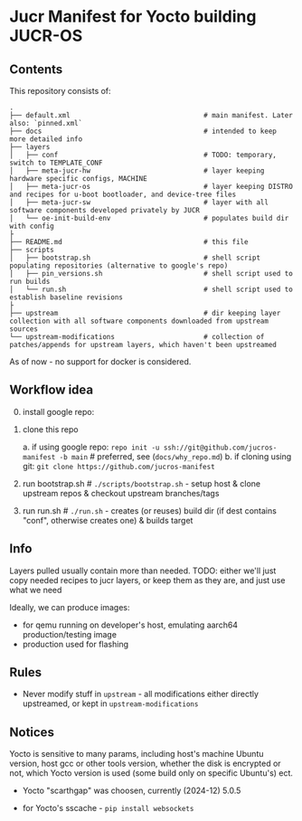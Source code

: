 # Jucr Manifest for Yocto building JUCR-OS

## Contents

This repository consists of:

```
.
├── default.xml                                 # main manifest. Later also: `pinned.xml`
├── docs                                        # intended to keep more detailed info
├── layers
│   ├── conf                                    # TODO: temporary, switch to TEMPLATE_CONF
│   ├── meta-jucr-hw                            # layer keeping hardware specific configs, MACHINE
│   ├── meta-jucr-os                            # layer keeping DISTRO and recipes for u-boot bootloader, and device-tree files
│   ├── meta-jucr-sw                            # layer with all software components developed privately by JUCR
│   └── oe-init-build-env                       # populates build dir with config
├
├── README.md                                   # this file
├── scripts
│   ├── bootstrap.sh                            # shell script populating repositories (alternative to google's repo)
│   ├── pin_versions.sh                         # shell script used to run builds
│   └── run.sh                                  # shell script used to establish baseline revisions
├
├── upstream                                    # dir keeping layer collection with all software components downloaded from upstream sources
└── upstream-modifications                      # collection of patches/appends for upstream layers, which haven't been upstreamed
```

As of now - no support for docker is considered.

## Workflow idea

0. install google repo:
1. clone this repo

	a. if using google repo: `repo init -u ssh://git@github.com/jucros-manifest -b main`   # preferred, see (`docs/why_repo.md`)
	b. if cloning using git: `git clone https://github.com/jucros-manifest`

3. run bootstrap.sh  # `./scripts/bootstrap.sh` - setup host & clone upstream repos & checkout upstream branches/tags
4. run run.sh        # `./run.sh` - creates (or reuses) build dir (if dest contains "conf", otherwise creates one) & builds target

## Info

Layers pulled usually contain more than needed.
TODO: either we'll just copy needed recipes to jucr layers, or keep them as they are, and just use what we need

Ideally, we can produce images:
- for qemu running on developer's host, emulating aarch64 production/testing image
- production used for flashing

## Rules

- Never modify stuff in `upstream` - all modifications either directly upstreamed, or kept in `upstream-modifications`

## Notices

Yocto is sensitive to many params, including host's machine Ubuntu version, host gcc or other tools version, whether the disk is encrypted or not, which Yocto version is used (some build only on specific Ubuntu's) ect.

- Yocto "scarthgap" was choosen, currently (2024-12) 5.0.5

- for Yocto's sscache - `pip install websockets`
